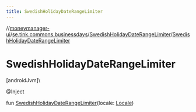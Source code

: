 ```yaml
---
title: SwedishHolidayDateRangeLimiter
---
```

//[moneymanager-ui](../../../index.html)/[se.tink.commons.businessdays](../index.html)/[SwedishHolidayDateRangeLimiter](index.html)/[SwedishHolidayDateRangeLimiter](-swedish-holiday-date-range-limiter.html)



# SwedishHolidayDateRangeLimiter



[androidJvm]\




@Inject



fun [SwedishHolidayDateRangeLimiter](-swedish-holiday-date-range-limiter.html)(locale: [Locale](https://developer.android.com/reference/kotlin/java/util/Locale.html))




